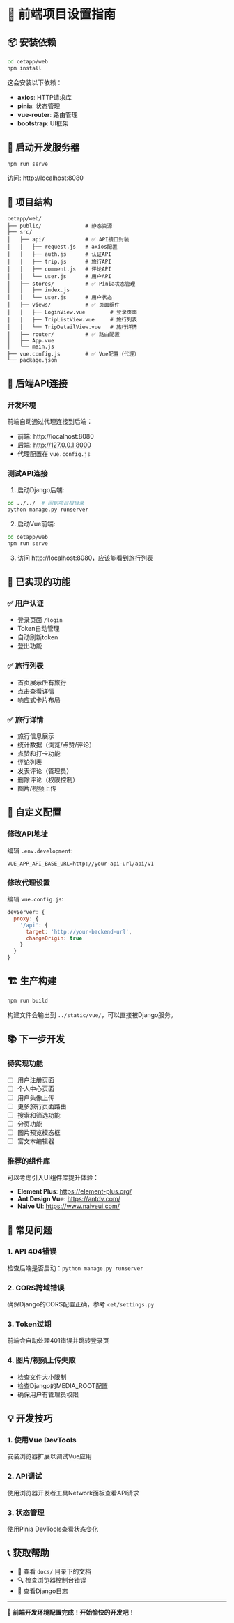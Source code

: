 # 🚀 前端项目设置指南

## 📦 安装依赖

```bash
cd cetapp/web
npm install
```

这会安装以下依赖：
- **axios**: HTTP请求库
- **pinia**: 状态管理
- **vue-router**: 路由管理
- **bootstrap**: UI框架

## 🎯 启动开发服务器

```bash
npm run serve
```

访问: http://localhost:8080

## 📁 项目结构

```
cetapp/web/
├── public/              # 静态资源
├── src/
│   ├── api/             # ✅ API接口封装
│   │   ├── request.js   # axios配置
│   │   ├── auth.js      # 认证API
│   │   ├── trip.js      # 旅行API
│   │   ├── comment.js   # 评论API
│   │   └── user.js      # 用户API
│   ├── stores/          # ✅ Pinia状态管理
│   │   ├── index.js
│   │   └── user.js      # 用户状态
│   ├── views/           # ✅ 页面组件
│   │   ├── LoginView.vue        # 登录页面
│   │   ├── TripListView.vue     # 旅行列表
│   │   └── TripDetailView.vue   # 旅行详情
│   ├── router/          # ✅ 路由配置
│   ├── App.vue
│   └── main.js
├── vue.config.js        # ✅ Vue配置（代理）
└── package.json
```

## 🔗 后端API连接

### 开发环境
前端自动通过代理连接到后端：
- 前端: http://localhost:8080
- 后端: http://127.0.0.1:8000
- 代理配置在 `vue.config.js`

### 测试API连接

1. 启动Django后端:
```bash
cd ../../  # 回到项目根目录
python manage.py runserver
```

2. 启动Vue前端:
```bash
cd cetapp/web
npm run serve
```

3. 访问 http://localhost:8080，应该能看到旅行列表

## 📝 已实现的功能

### ✅ 用户认证
- 登录页面 `/login`
- Token自动管理
- 自动刷新token
- 登出功能

### ✅ 旅行列表
- 首页展示所有旅行
- 点击查看详情
- 响应式卡片布局

### ✅ 旅行详情
- 旅行信息展示
- 统计数据（浏览/点赞/评论）
- 点赞和打卡功能
- 评论列表
- 发表评论（管理员）
- 删除评论（权限控制）
- 图片/视频上传

## 🎨 自定义配置

### 修改API地址

编辑 `.env.development`:
```env
VUE_APP_API_BASE_URL=http://your-api-url/api/v1
```

### 修改代理设置

编辑 `vue.config.js`:
```javascript
devServer: {
  proxy: {
    '/api': {
      target: 'http://your-backend-url',
      changeOrigin: true
    }
  }
}
```

## 🏗️ 生产构建

```bash
npm run build
```

构建文件会输出到 `../static/vue/`，可以直接被Django服务。

## 📚 下一步开发

### 待实现功能
- [ ] 用户注册页面
- [ ] 个人中心页面
- [ ] 用户头像上传
- [ ] 更多旅行页面路由
- [ ] 搜索和筛选功能
- [ ] 分页功能
- [ ] 图片预览模态框
- [ ] 富文本编辑器

### 推荐的组件库
可以考虑引入UI组件库提升体验：
- **Element Plus**: https://element-plus.org/
- **Ant Design Vue**: https://antdv.com/
- **Naive UI**: https://www.naiveui.com/

## 🐛 常见问题

### 1. API 404错误
检查后端是否启动：`python manage.py runserver`

### 2. CORS跨域错误
确保Django的CORS配置正确，参考 `cet/settings.py`

### 3. Token过期
前端会自动处理401错误并跳转登录页

### 4. 图片/视频上传失败
- 检查文件大小限制
- 检查Django的MEDIA_ROOT配置
- 确保用户有管理员权限

## 💡 开发技巧

### 1. 使用Vue DevTools
安装浏览器扩展以调试Vue应用

### 2. API调试
使用浏览器开发者工具Network面板查看API请求

### 3. 状态管理
使用Pinia DevTools查看状态变化

## 📞 获取帮助

- 📖 查看 `docs/` 目录下的文档
- 🔍 检查浏览器控制台错误
- 📝 查看Django日志

---

**🎉 前端开发环境配置完成！开始愉快的开发吧！**

